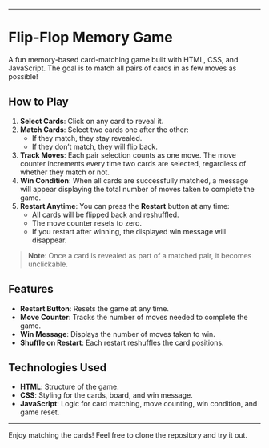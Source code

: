 
---

# Flip-Flop Memory Game

A fun memory-based card-matching game built with HTML, CSS, and JavaScript. The goal is to match all pairs of cards in as few moves as possible!

## How to Play

1. **Select Cards**: Click on any card to reveal it.
2. **Match Cards**: Select two cards one after the other:
   - If they match, they stay revealed.
   - If they don’t match, they will flip back.
3. **Track Moves**: Each pair selection counts as one move. The move counter increments every time two cards are selected, regardless of whether they match or not.
4. **Win Condition**: When all cards are successfully matched, a message will appear displaying the total number of moves taken to complete the game.
5. **Restart Anytime**: You can press the **Restart** button at any time:
   - All cards will be flipped back and reshuffled.
   - The move counter resets to zero.
   - If you restart after winning, the displayed win message will disappear.

> **Note**: Once a card is revealed as part of a matched pair, it becomes unclickable.

## Features

- **Restart Button**: Resets the game at any time.
- **Move Counter**: Tracks the number of moves needed to complete the game.
- **Win Message**: Displays the number of moves taken to win.
- **Shuffle on Restart**: Each restart reshuffles the card positions.

## Technologies Used

- **HTML**: Structure of the game.
- **CSS**: Styling for the cards, board, and win message.
- **JavaScript**: Logic for card matching, move counting, win condition, and game reset.

---

Enjoy matching the cards! Feel free to clone the repository and try it out.
